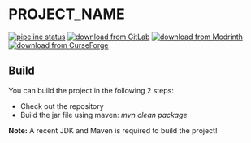 # PROJECT_NAME

[![pipeline status](https://gitlab.com/Programie/DoorCloser/badges/master/pipeline.svg)](https://gitlab.com/Programie/PROJECTNAME/commits/master)
[![download from GitLab](https://img.shields.io/badge/download-Releases-blue?logo=gitlab)](https://gitlab.com/Programie/PROJECTNAME/-/releases)
[![download from Modrinth](https://img.shields.io/badge/download-Modrinth-blue?logo=modrinth)](https://modrinth.com/plugin/PROJECTNAME_LOWERCASE)
[![download from CurseForge](https://img.shields.io/badge/download-CurseForge-blue?logo=curseforge)](https://www.curseforge.com/minecraft/bukkit-plugins/PROJECTNAME_LOWERCASE)

## Build

You can build the project in the following 2 steps:

* Check out the repository
* Build the jar file using maven: *mvn clean package*

**Note:** A recent JDK and Maven is required to build the project!
